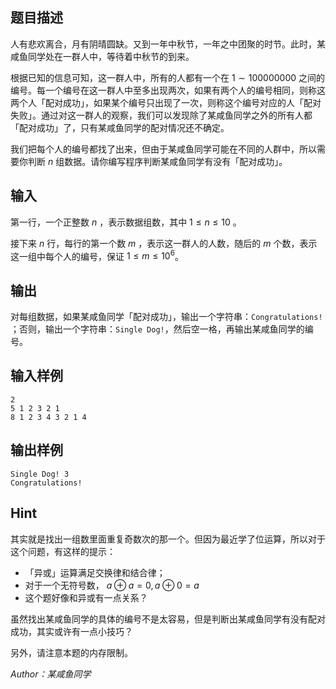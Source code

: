 
## 题目描述

人有悲欢离合，月有阴晴圆缺。又到一年中秋节，一年之中团聚的时节。此时，某咸鱼同学处在一群人中，等待着中秋节的到来。

根据已知的信息可知，这一群人中，所有的人都有一个在 $1\sim 100000000$ 之间的编号。每一个编号在这一群人中至多出现两次，如果有两个人的编号相同，则称这两个人「配对成功」，如果某个编号只出现了一次，则称这个编号对应的人「配对失败」。通过对这一群人的观察，我们可以发现除了某咸鱼同学之外的所有人都「配对成功」了，只有某咸鱼同学的配对情况还不确定。

我们把每个人的编号都找了出来，但由于某咸鱼同学可能在不同的人群中，所以需要你判断 $n$ 组数据。请你编写程序判断某咸鱼同学有没有「配对成功」。

## 输入

​第一行，一个正整数 $n$ ，表示数据组数，其中 $1 \leq n \leq 10$ 。

​接下来 $n$ 行，每行的第一个数 $m$ ，表示这一群人的人数，随后的 $m$ 个数，表示这一组中每个人的编号，保证 $1\le m \le 10^6$。

## 输出

对每组数据，如果某咸鱼同学「配对成功」，输出一个字符串：`Congratulations!` ；否则，输出一个字符串：`Single Dog!`，然后空一格，再输出某咸鱼同学的编号。

## 输入样例

    2
    5 1 2 3 2 1
    8 1 2 3 4 3 2 1 4

## 输出样例

    Single Dog! 3
    Congratulations!

## Hint

其实就是找出一组数里面重复奇数次的那一个。但因为最近学了位运算，所以对于这个问题，有这样的提示：

* 「异或」运算满足交换律和结合律；
* 对于一个无符号数， $a \oplus a = 0 , a \oplus 0 = a$
* 这个题好像和异或有一点关系？

虽然找出某咸鱼同学的具体的编号不是太容易，但是判断出某咸鱼同学有没有配对成功，其实或许有一点小技巧？

另外，请注意本题的内存限制。

*Author：某咸鱼同学*
